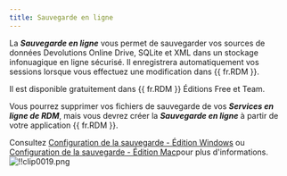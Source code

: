 ```yaml
---
title: Sauvegarde en ligne
---
```

La ***Sauvegarde en ligne*** vous permet de sauvegarder vos sources de données Devolutions Online Drive, SQLite et XML dans un stockage infonuagique en ligne sécurisé. Il enregistrera automatiquement vos sessions lorsque vous effectuez une modification dans {{ fr.RDM }}.  

Il est disponible gratuitement dans {{ fr.RDM }} Éditions Free et Team.  

Vous pourrez supprimer vos fichiers de sauvegarde de vos ***Services en ligne de RDM***, mais vous devrez créer la ***Sauvegarde en ligne*** à partir de votre application {{ fr.RDM }}.  

Consultez [Configuration de la sauvegarde - Édition Windows](https://helprdm.devolutions.net/fr/file_backup_settings.html) ou [Configuration de la sauvegarde - Édition Mac](https://helprdmmac.devolutions.net/fr/file_backup_settings.html)pour plus d'informations.  
![!!clip0019.png](https://webdevolutions.azureedge.net/docs/fr/cloud/clip0019.png) 


